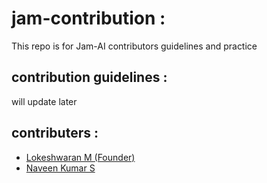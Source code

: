 # jam-contribution :

This repo is for Jam-AI contributors guidelines and practice

## contribution guidelines :

will update later

## contributers :

- [Lokeshwaran M (Founder)](https://github.com/Lokeshwaran-M)
- [Naveen Kumar S](https://github.com/ccdrs)




